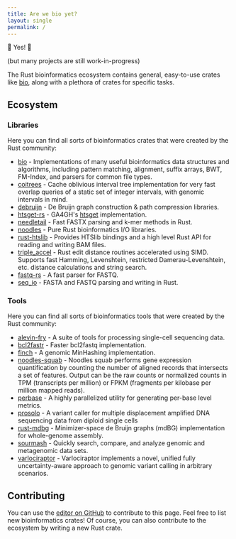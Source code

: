 ```yaml
---
title: Are we bio yet?
layout: single
permalink: /
---
```


🎉 Yes! 🎉

(but many projects are still work-in-progress)

The Rust bioinformatics ecosystem contains general, easy-to-use crates like [bio](https://crates.io/crates/bio), along with a plethora of crates for specific tasks.

## Ecosystem

### Libraries

Here you can find all sorts of bioinformatics crates that were created by the Rust community:

* [bio](https://crates.io/crates/bio) - Implementations of many useful bioinformatics data structures and algorithms, including pattern matching, alignment, suffix arrays, BWT, FM-Index, and parsers for common file types.
* [coitrees](https://crates.io/crates/coitrees) - Cache oblivious interval tree implementation for very fast overlap queries of a static set of integer intervals, with genomic intervals in mind.
* [debruijn](https://crates.io/crates/debruijn) - De Bruijn graph construction & path compression libraries.
* [htsget-rs](https://github.com/umccr/htsget-rs) - GA4GH's [htsget](https://samtools.github.io/hts-specs/htsget.html) implementation.
* [needletail](https://crates.io/crates/needletail) - Fast FASTX parsing and k-mer methods in Rust.
* [noodles](https://github.com/zaeleus/noodles) - Pure Rust bioinformatics I/O libraries.
* [rust-htslib](https://crates.io/crates/rust-htslib) - Provides HTSlib bindings and a high level Rust API for reading and writing BAM files.
* [triple_accel](https://crates.io/crates/triple_accel) - Rust edit distance routines accelerated using SIMD. Supports fast Hamming, Levenshtein, restricted Damerau-Levenshtein, etc. distance calculations and string search.
* [fastq-rs](https://github.com/aseyboldt/fastq-rs) - A fast parser for FASTQ.
* [seq_io](https://github.com/markschl/seq_io) - FASTA and FASTQ parsing and writing in Rust.

### Tools

Here you can find all sorts of bioinformatics tools that were created by the Rust community:

* [alevin-fry](https://github.com/COMBINE-lab/alevin-fry) - A suite of tools for processing single-cell sequencing data.
* [bcl2fastr](https://github.com/czbiohub/bcl2fastr) - Faster bcl2fastq implementation.
* [finch](https://github.com/onecodex/finch-rs) - A genomic MinHashing implementation.
* [noodles-squab](https://github.com/zaeleus/noodles-squab) - Noodles squab performs gene expression quantification by counting the number of aligned records that intersects a set of features. Output can be the raw counts or normalized counts in TPM (transcripts per million) or FPKM (fragments per kilobase per million mapped reads).
* [perbase](https://crates.io/crates/perbase) - A highly parallelized utility for generating per-base level metrics.
* [prosolo](https://github.com/ProSolo/prosolo) - A variant caller for multiple displacement amplified DNA sequencing data from diploid single cells
* [rust-mdbg](https://github.com/ekimb/rust-mdbg) - Minimizer-space de Bruijn graphs (mdBG) implementation for whole-genome assembly.
* [sourmash](https://github.com/dib-lab/sourmash) - Quickly search, compare, and analyze genomic and metagenomic data sets.
* [varlociraptor](https://crates.io/crates/varlociraptor) - Varlociraptor implements a novel, unified fully uncertainty-aware approach to genomic variant calling in arbitrary scenarios.

## Contributing

You can use the [editor on GitHub](https://github.com/arewebioyet/arewebioyet.github.io/edit/main/README.md) to contribute to this page. Feel free to list new bioinformatics crates! Of course, you can also contribute to the ecosystem by writing a new Rust crate.
